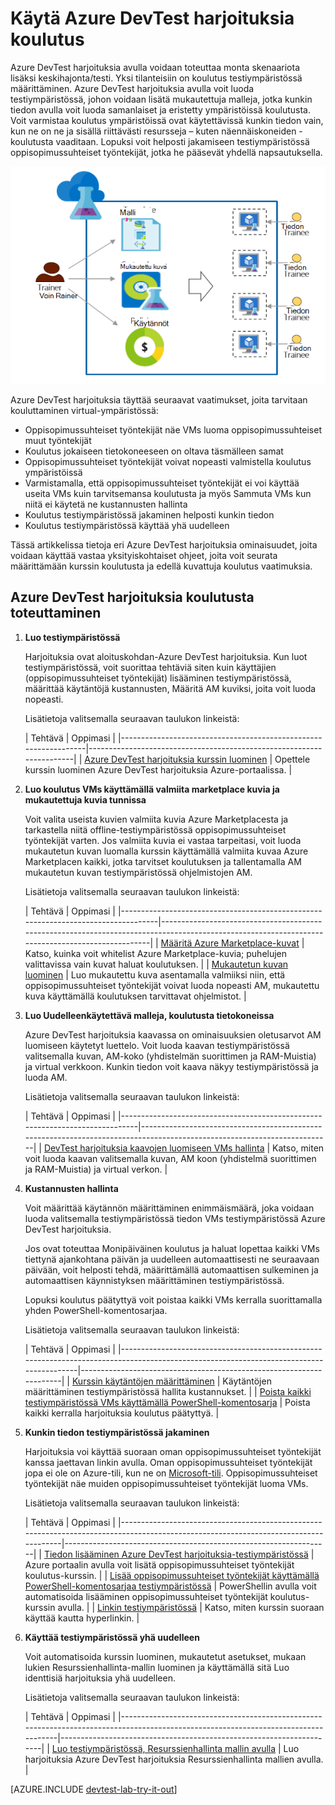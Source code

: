 <properties
    pageTitle="Käytä Azure DevTest harjoituksia koulutusta | Microsoft Azure"
    description="Opettele käyttämään Azure DevTest harjoituksia koulutus skenaarioissa."
    services="devtest-lab,virtual-machines"
    documentationCenter="na"
    authors="steved0x"
    manager="douge"
    editor=""/>

<tags
    ms.service="devtest-lab"
    ms.workload="na"
    ms.tgt_pltfrm="na"
    ms.devlang="na"
    ms.topic="article"
    ms.date="09/12/2016"
    ms.author="sdanie"/>

# <a name="use-azure-devtest-labs-for-training"></a>Käytä Azure DevTest harjoituksia koulutus

Azure DevTest harjoituksia avulla voidaan toteuttaa monta skenaariota lisäksi keskihajonta/testi. Yksi tilanteisiin on koulutus testiympäristössä määrittäminen. Azure DevTest harjoituksia avulla voit luoda testiympäristössä, johon voidaan lisätä mukautettuja malleja, jotka kunkin tiedon avulla voit luoda samanlaiset ja eristetty ympäristöissä koulutusta. Voit varmistaa koulutus ympäristöissä ovat käytettävissä kunkin tiedon vain, kun ne on ne ja sisällä riittävästi resursseja – kuten näennäiskoneiden - koulutusta vaaditaan. Lopuksi voit helposti jakamiseen testiympäristössä oppisopimussuhteiset työntekijät, jotka he pääsevät yhdellä napsautuksella.   

![Käytä DevTest harjoituksia koulutus](./media/devtest-lab-training-lab/devtest-lab-training.png)

Azure DevTest harjoituksia täyttää seuraavat vaatimukset, joita tarvitaan kouluttaminen virtual-ympäristössä: 


-   Oppisopimussuhteiset työntekijät näe VMs luoma oppisopimussuhteiset muut työntekijät
-   Koulutus jokaiseen tietokoneeseen on oltava täsmälleen samat
-   Oppisopimussuhteiset työntekijät voivat nopeasti valmistella koulutus ympäristöissä
-   Varmistamalla, että oppisopimussuhteiset työntekijät ei voi käyttää useita VMs kuin tarvitsemansa koulutusta ja myös Sammuta VMs kun niitä ei käytetä ne kustannusten hallinta
-   Koulutus testiympäristössä jakaminen helposti kunkin tiedon
-   Koulutus testiympäristössä käyttää yhä uudelleen


Tässä artikkelissa tietoja eri Azure DevTest harjoituksia ominaisuudet, joita voidaan käyttää vastaa yksityiskohtaiset ohjeet, joita voit seurata määrittämään kurssin koulutusta ja edellä kuvattuja koulutus vaatimuksia.  


## <a name="implementing-training-with-azure-devtest-labs"></a>Azure DevTest harjoituksia koulutusta toteuttaminen

1. **Luo testiympäristössä** 

    Harjoituksia ovat aloituskohdan-Azure DevTest harjoituksia. Kun luot testiympäristössä, voit suorittaa tehtäviä siten kuin käyttäjien (oppisopimussuhteiset työntekijät) lisääminen testiympäristössä, määrittää käytäntöjä kustannusten, Määritä AM kuviksi, joita voit luoda nopeasti.   

    Lisätietoja valitsemalla seuraavan taulukon linkeistä:

  	| Tehtävä                                                            | Oppimasi                                                    |
|-----------------------------------------------------------------|----------------------------------------------------------------------|
| [Azure DevTest harjoituksia kurssin luominen](devtest-lab-create-lab.md) | Opettele kurssin luominen Azure DevTest harjoituksia Azure-portaalissa. |

2. **Luo koulutus VMs käyttämällä valmiita marketplace kuvia ja mukautettuja kuvia tunnissa** 
    
    Voit valita useista kuvien valmiita kuvia Azure Marketplacesta ja tarkastella niitä offline-testiympäristössä oppisopimussuhteiset työntekijät varten. Jos valmiita kuvia ei vastaa tarpeitasi, voit luoda mukautetun kuvan luomalla kurssin käyttämällä valmiita kuvaa Azure Marketplacen kaikki, jotka tarvitset koulutuksen ja tallentamalla AM mukautetun kuvan testiympäristössä ohjelmistojen AM. 

    Lisätietoja valitsemalla seuraavan taulukon linkeistä:

  	| Tehtävä                                                                              | Oppimasi                                                                                                                                  |
|-----------------------------------------------------------------------------------|-------------------------------------------------------------------------------------------------------------------------------------------------|
| [Määritä Azure Marketplace-kuvat](devtest-lab-configure-marketplace-images.md) | Katso, kuinka voit whitelist Azure Marketplace-kuvia; puhelujen valittavissa vain kuvat haluat koulutuksen.                 |
| [Mukautetun kuvan luominen](devtest-lab-create-template.md)                           | Luo mukautettu kuva asentamalla valmiiksi niin, että oppisopimussuhteiset työntekijät voivat luoda nopeasti AM, mukautettu kuva käyttämällä koulutuksen tarvittavat ohjelmistot. |

3. **Luo Uudelleenkäytettävä malleja, koulutusta tietokoneissa** 

    Azure DevTest harjoituksia kaavassa on ominaisuuksien oletusarvot AM luomiseen käytetyt luettelo. Voit luoda kaavan testiympäristössä valitsemalla kuvan, AM-koko (yhdistelmän suorittimen ja RAM-Muistia) ja virtual verkkoon. Kunkin tiedon voit kaava näkyy testiympäristössä ja luoda AM. 

    Lisätietoja valitsemalla seuraavan taulukon linkeistä:

  	| Tehtävä                                                                         | Oppimasi                                                                                                          |
|------------------------------------------------------------------------------|-------------------------------------------------------------------------------------------------------------------------|
| [DevTest harjoituksia kaavojen luomiseen VMs hallinta](devtest-lab-manage-formulas.md) | Katso, miten voit luoda kaavan valitsemalla kuvan, AM koon (yhdistelmä suorittimen ja RAM-Muistia) ja virtual verkon. |

4. **Kustannusten hallinta**

    Voit määrittää käytännön määrittäminen enimmäismäärä, joka voidaan luoda valitsemalla testiympäristössä tiedon VMs testiympäristössä Azure DevTest harjoituksia. 

    Jos ovat toteuttaa Monipäiväinen koulutus ja haluat lopettaa kaikki VMs tiettynä ajankohtana päivän ja uudelleen automaattisesti ne seuraavaan päivään, voit helposti tehdä, määrittämällä automaattisen sulkeminen ja automaattisen käynnistyksen määrittäminen testiympäristössä. 

    Lopuksi koulutus päätyttyä voit poistaa kaikki VMs kerralla suorittamalla yhden PowerShell-komentosarjaa. 

    Lisätietoja valitsemalla seuraavan taulukon linkeistä:

  	| Tehtävä                                                                                                                                    | Oppimasi                                                      |
|-----------------------------------------------------------------------------------------------------------------------------------------|---------------------------------------------------------------------|
| [Kurssin käytäntöjen määrittäminen](devtest-lab-set-lab-policy.md)                                                                                    | Käytäntöjen määrittäminen testiympäristössä hallita kustannukset.                       |
| [Poista kaikki testiympäristössä VMs käyttämällä PowerShell-komentosarja](devtest-lab-faq.md#how-can-i-automate-the-process-of-deleting-all-the-vms-in-my-lab) | Poista kaikki kerralla harjoituksia koulutus päätyttyä. |

5. **Kunkin tiedon testiympäristössä jakaminen**

    Harjoituksia voi käyttää suoraan oman oppisopimussuhteiset työntekijät kanssa jaettavan linkin avulla. Oman oppisopimussuhteiset työntekijät jopa ei ole on Azure-tili, kun ne on [Microsoft-tili](devtest-lab-faq.md#what-is-a-microsoft-account). Oppisopimussuhteiset työntekijät näe muiden oppisopimussuhteiset työntekijät luoma VMs.  

    Lisätietoja valitsemalla seuraavan taulukon linkeistä:

  	| Tehtävä                                                                                                                                | Oppimasi                                                   |
|-------------------------------------------------------------------------------------------------------------------------------------|------------------------------------------------------------------|
| [Tiedon lisääminen Azure DevTest harjoituksia-testiympäristössä](devtest-lab-add-devtest-user.md)                                                     | Azure portaalin avulla voit lisätä oppisopimussuhteiset työntekijät koulutus-kurssin.       |
| [Lisää oppisopimussuhteiset työntekijät käyttämällä PowerShell-komentosarjaa testiympäristössä](devtest-lab-add-devtest-user.md#add-an-external-user-to-a-lab-using-powershell) | PowerShellin avulla voit automatisoida lisääminen oppisopimussuhteiset työntekijät koulutus-kurssin avulla. |
| [Linkin testiympäristössä](devtest-lab-faq.md#how-do-i-share-a-direct-link-to-my-lab)                                                  | Katso, miten kurssin suoraan käyttää kautta hyperlinkin.        |

6. **Käyttää testiympäristössä yhä uudelleen** 

    Voit automatisoida kurssin luominen, mukautetut asetukset, mukaan lukien Resurssienhallinta-mallin luominen ja käyttämällä sitä Luo identtisiä harjoituksia yhä uudelleen. 

    Lisätietoja valitsemalla seuraavan taulukon linkeistä:

  	| Tehtävä                                                                                                                               | Oppimasi                                                      |
|------------------------------------------------------------------------------------------------------------------------------------|---------------------------------------------------------------------|
| [Luo testiympäristössä, Resurssienhallinta mallin avulla](devtest-lab-faq.md#how-do-i-create-a-lab-from-an-azure-resource-manager-template) | Luo harjoituksia Azure DevTest harjoituksia Resurssienhallinta mallien avulla. |

[AZURE.INCLUDE [devtest-lab-try-it-out](../../includes/devtest-lab-try-it-out.md)]  

